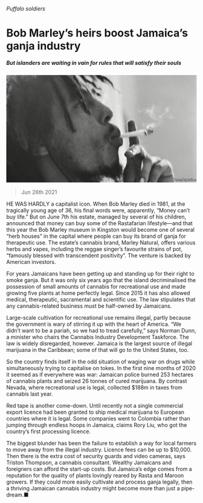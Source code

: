 ###### Puffalo soldiers

# Bob Marley’s heirs boost Jamaica’s ganja industry 

##### But islanders are waiting in vain for rules that will satisfy their souls 

![image](images/20210626_AMP003_0.jpg) 

> Jun 26th 2021 

HE WAS HARDLY a capitalist icon. When Bob Marley died in 1981, at the tragically young age of 36, his final words were, apparently, “Money can’t buy life.” But on June 7th his estate, managed by several of his children, announced that money can buy some of the Rastafarian lifestyle—and that this year the Bob Marley museum in Kingston would become one of several “herb houses” in the capital where people can buy its brand of ganja for therapeutic use. The estate’s cannabis brand, Marley Natural, offers various herbs and vapes, including the reggae singer’s favourite strains of pot, “famously blessed with transcendent positivity”. The venture is backed by American investors.

For years Jamaicans have been getting up and standing up for their right to smoke ganja. But it was only six years ago that the island decriminalised the possession of small amounts of cannabis for recreational use and made growing five plants at home perfectly legal. Since 2015 it has also allowed medical, therapeutic, sacramental and scientific use. The law stipulates that any cannabis-related business must be half-owned by Jamaicans.


Large-scale cultivation for recreational use remains illegal, partly because the government is wary of stirring it up with the heart of America. “We didn’t want to be a pariah, so we had to tread carefully,” says Norman Dunn, a minister who chairs the Cannabis Industry Development Taskforce. The law is widely disregarded, however. Jamaica is the largest source of illegal marijuana in the Caribbean; some of that will go to the United States, too.

So the country finds itself in the odd situation of waging war on drugs while simultaneously trying to capitalise on tokes. In the first nine months of 2020 it seemed as if everywhere was war: Jamaican police burned 253 hectares of cannabis plants and seized 26 tonnes of cured marijuana. By contrast Nevada, where recreational use is legal, collected $188m in taxes from cannabis last year.

Red tape is another come-down. Until recently not a single commercial export licence had been granted to ship medical marijuana to European countries where it is legal. Some companies went to Colombia rather than jumping through endless hoops in Jamaica, claims Rory Liu, who got the country’s first processing licence.

The biggest blunder has been the failure to establish a way for local farmers to move away from the illegal industry. Licence fees can be up to $10,000. Then there is the extra cost of security guards and video cameras, says Triston Thompson, a cannabis consultant. Wealthy Jamaicans and foreigners can afford the start-up costs. But Jamaica’s edge comes from a reputation for the quality of plants lovingly reared by Rasta and Maroon growers. If they could more easily cultivate and process ganja legally, then a thriving Jamaican cannabis industry might become more than just a pipe-dream.■

